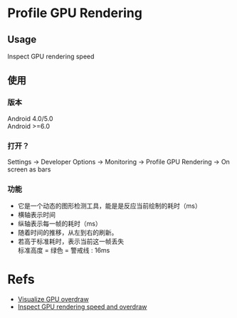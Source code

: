 # Profile GPU Rendering
## Usage
Inspect GPU rendering speed

## 使用
### 版本
Android 4.0/5.0  
Android >=6.0  

### 打开？
Settings -> Developer Options -> Monitoring -> Profile GPU Rendering ->  On screen as bars

### 功能
- 它是一个动态的图形检测工具，能是是反应当前绘制的耗时（ms）
- 横轴表示时间
- 纵轴表示每一帧的耗时（ms）
- 随着时间的推移，从左到右的刷新。
- 若高于标准耗时，表示当前这一帧丢失    
标准高度 = 绿色 = 警戒线 : 16ms   

# Refs
- [Visualize GPU overdraw](https://developer.android.google.cn/studio/profile/inspect-gpu-rendering#debug_overdraw)
- [Inspect GPU rendering speed and overdraw](https://developer.android.google.cn/studio/profile/inspect-gpu-rendering)